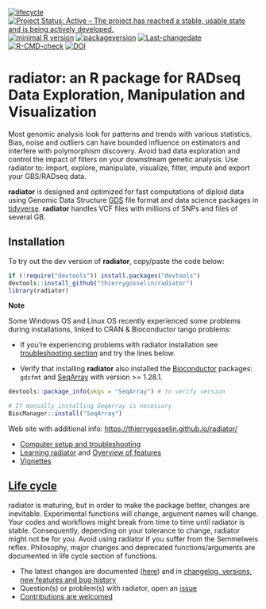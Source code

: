 
<!-- badges: start -->

[![lifecycle](https://img.shields.io/badge/lifecycle-maturing-blue.svg)](https://tidyverse.org/lifecycle/#maturing)
[![Project Status: Active – The project has reached a stable, usable
state and is being actively
developed.](http://www.repostatus.org/badges/latest/active.svg)](http://www.repostatus.org/#active)
[![minimal R
version](https://img.shields.io/badge/R%3E%3D-NA-6666ff.svg)](https://cran.r-project.org/)
[![packageversion](https://img.shields.io/badge/Package%20version-1.3.0-orange.svg)](commits/master)
[![Last-changedate](https://img.shields.io/badge/last%20change-2024--02--25-brightgreen.svg)](/commits/master)
[![R-CMD-check](https://github.com/thierrygosselin/radiator/workflows/R-CMD-check/badge.svg)](https://github.com/thierrygosselin/radiator/actions)
[![DOI](https://zenodo.org/badge/DOI/10.5281/zenodo.3687060.svg)](https://doi.org/10.5281/zenodo.3687060)
<!-- badges: end -->

# radiator: an R package for RADseq Data Exploration, Manipulation and Visualization

Most genomic analysis look for patterns and trends with various
statistics. Bias, noise and outliers can have bounded influence on
estimators and interfere with polymorphism discovery. Avoid bad data
exploration and control the impact of filters on your downstream genetic
analysis. Use radiator to: import, explore, manipulate, visualize,
filter, impute and export your GBS/RADseq data.

**radiator** is designed and optimized for fast computations of diploid
data using Genomic Data Structure
[GDS](https://github.com/zhengxwen/gdsfmt) file format and data science
packages in [tidyverse](https://www.tidyverse.org). **radiator** handles
VCF files with millions of SNPs and files of several GB.

## Installation

To try out the dev version of **radiator**, copy/paste the code below:

``` r
if (!require("devtools")) install.packages("devtools")
devtools::install_github("thierrygosselin/radiator")
library(radiator)
```

**Note**

Some Windows OS and Linux OS recently experienced some problems during
installations, linked to CRAN & Bioconductor tango problems:

- If you’re experiencing problems with radiator installation see
  [troubleshooting
  section](https://thierrygosselin.github.io/radiator/articles/rad_genomics_computer_setup.html)
  and try the lines below.

- Verify that installing **radiator** also installed the
  [Bioconductor](https://www.bioconductor.org/packages/release/bioc/html/SeqArray.html)
  packages: `gdsfmt` and
  [SeqArray](https://github.com/zhengxwen/SeqArray) with version \>=
  1.28.1.

``` r
devtools::package_info(pkgs = "SeqArray") # to verify version

# If manually installing SeqArray is necessary
BiocManager::install("SeqArray")
```

Web site with additional info:
<https://thierrygosselin.github.io/radiator/>

- [Computer setup and
  troubleshooting](https://thierrygosselin.github.io/radiator/articles/rad_genomics_computer_setup.html)
- [Learning
  radiator](https://thierrygosselin.github.io/radiator/articles/get_started.html)
  and [Overview of
  features](https://thierrygosselin.github.io/radiator/articles/get_started.html#overview)
- [Vignettes](https://thierrygosselin.github.io/radiator/articles/index.html)

## [Life cycle](https://thierrygosselin.github.io/radiator/articles/life_cycle.html)

radiator is maturing, but in order to make the package better, changes
are inevitable. Experimental functions will change, argument names will
change. Your codes and workflows might break from time to time until
radiator is stable. Consequently, depending on your tolerance to change,
radiator might not be for you. Avoid using radiator if you suffer from
the Semmelweis reflex. Philosophy, major changes and deprecated
functions/arguments are documented in life cycle section of functions.

- The latest changes are documented
  ([here](https://thierrygosselin.github.io/radiator/articles/life_cycle.html))
  and in [changelog, versions, new features and bug
  history](https://thierrygosselin.github.io/radiator/news/index.html)
- Question(s) or problem(s) with radiator, open an
  [issue](https://github.com/thierrygosselin/radiator/issues/new/choose)
- [Contributions are
  welcomed](https://github.com/thierrygosselin/radiator/issues/new/choose)

